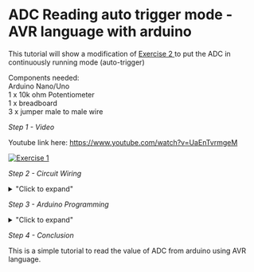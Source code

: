 # ADC Reading auto trigger mode - AVR language with arduino 

This tutorial will show a modification of <a href="https://github.com/hamdibadrul/Embeded-Design/tree/main/Week%205/Exercise%202"> Exercise 2 </a> to put the ADC in continuously running mode (auto-trigger)

Components needed: </br>
Arduino Nano/Uno </br>
1 x 10k ohm Potentiometer </br>
1 x breadboard </br>
3 x jumper male to male wire </br>

*Step 1 - Video*

Youtube link here: https://www.youtube.com/watch?v=UaEnTvrmgeM

[![Exercise 1](https://img.youtube.com/vi/UaEnTvrmgeM/0.jpg)](https://www.youtube.com/watch?v=UaEnTvrmgeM)

*Step 2 - Circuit Wiring*

<details>
<summary>"Click to expand"</summary>

<p align = "centre">
  
<img src="https://github.com/hamdibadrul/Embeded-Design/blob/main/Week%205/Potentiometer%20Circuit%20fritzing%20picture.PNG" width = "400" height = "600" /> <img src="https://github.com/hamdibadrul/Embeded-Design/blob/main/Week%205/Potentiometer%20Circuit.jpeg" width = "500" height = "500" />
 
Simply complete the circuit connection according to the picture above. </br>
You can download the fritzing file here --> <a href="https://github.com/hamdibadrul/Embeded-Design/blob/main/Week%205/potentionmeter%20fritzing%20connection.fzz"> Fritzing File (.fzz) </a>
</details>

*Step 3 - Arduino Programming*

<details>
<summary>"Click to expand"</summary>

![Code 3](https://user-images.githubusercontent.com/73819661/99190318-d7944080-27a0-11eb-98fc-d597cef2d4a3.PNG)

To initialize admux, adcsra, adch and adcl must look at their datasheet to understand which bits to be set. </br>
You can see all the datasheet in <a href="https://github.com/hamdibadrul/Embeded-Design/tree/main/Week%205/Exercise%202"> Exercise 2 </a> </br>
The only modification made is in  adcsra initialization.

Here is for ADSCRA: </br>
![ADCSRA](https://user-images.githubusercontent.com/73819661/99189855-63589d80-279e-11eb-8aee-37f878b7ec5f.PNG)
![ADSCRA 2](https://user-images.githubusercontent.com/73819661/99189853-62277080-279e-11eb-9643-eefe0fb0db88.PNG)

So, when we do this, we dont have to write *adcsra|=0b01000000; in loop function to start conversion of ADC because it is automatically triggered the conversion.

 You can look at the code here --> <a href="https://github.com/hamdibadrul/Embeded-Design/blob/main/Week%205/Exercise%203/Hamdi_Potentio_Auto_Trigger_AVR_language.ino"> Arduino Code </a>
 
</details>


*Step 4 - Conclusion* 

This is a simple tutorial to read the value of ADC from arduino using AVR language.
